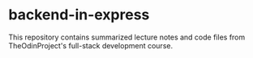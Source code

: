 # backend-in-express
This repository contains summarized lecture notes and code files from TheOdinProject's full-stack development course.
